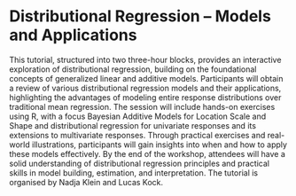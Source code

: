 # Distributional Regression – Models and Applications
This tutorial, structured into two three-hour blocks, provides an interactive exploration of distributional regression, building on the foundational concepts of generalized linear and additive models. Participants will obtain a review of various distributional regression models and their applications, highlighting the advantages of modeling entire response distributions over traditional mean regression. The session will include hands-on exercises using R, with a focus Bayesian Additive Models for Location Scale and Shape and distributional regression for univariate responses and its extensions to multivariate responses. Through practical exercises and real-world illustrations, participants will gain insights into when and how to apply these models effectively. By the end of the workshop, attendees will have a solid understanding of distributional regression principles and practical skills in model building, estimation, and interpretation. 
The tutorial is organised by Nadja Klein and Lucas Kock.
